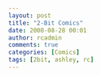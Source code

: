 ```yaml
---
layout: post
title: "2-Bit Comics"
date: 2008-08-28 00:01
author: rcadmin
comments: true
categories: [Comics]
tags: [2bit, ashley, rc]
---
```

<a href="http://bitsmack.com/wp/2008/08/28/2-bit-comics/"><img src="http://bitsmack.com/wp/wp-content/uploads/2008/08/20080828.jpg" alt="" title="...and I got my ass kicked" class="alignnone size-full wp-image-1438" /></a>
